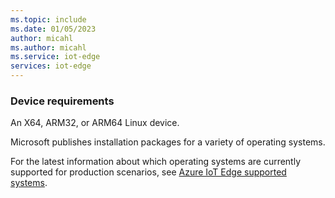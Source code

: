 ```yaml
---
ms.topic: include
ms.date: 01/05/2023
author: micahl
ms.author: micahl
ms.service: iot-edge
services: iot-edge
---
```


### Device requirements

An X64, ARM32, or ARM64 Linux device.

Microsoft publishes installation packages for a variety of operating systems.

For the latest information about which operating systems are currently supported for production scenarios, see [Azure IoT Edge supported systems](../support.md#operating-systems).

